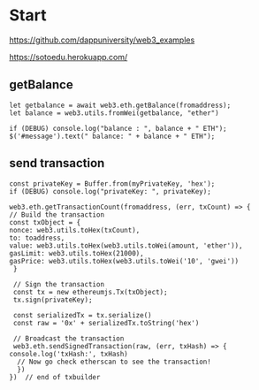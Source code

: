 
# Start  

https://github.com/dappuniversity/web3_examples

https://sotoedu.herokuapp.com/


##  getBalance 
    let getbalance = await web3.eth.getBalance(fromaddress);
    let balance = web3.utils.fromWei(getbalance, "ether")

    if (DEBUG) console.log("balance : ", balance + " ETH");
    $('#message').text(" balance: " + balance + " ETH");

## send transaction

    const privateKey = Buffer.from(myPrivateKey, 'hex');
    if (DEBUG) console.log("privateKey: ", privateKey);

    web3.eth.getTransactionCount(fromaddress, (err, txCount) => {
    // Build the transaction
    const txObject = {
	nonce: web3.utils.toHex(txCount),
	to: toaddress,
	value: web3.utils.toHex(web3.utils.toWei(amount, 'ether')),
	gasLimit: web3.utils.toHex(21000),
	gasPrice: web3.utils.toHex(web3.utils.toWei('10', 'gwei'))
     }

     // Sign the transaction
     const tx = new ethereumjs.Tx(txObject);
     tx.sign(privateKey);

     const serializedTx = tx.serialize()
     const raw = '0x' + serializedTx.toString('hex')

     // Broadcast the transaction
     web3.eth.sendSignedTransaction(raw, (err, txHash) => {
	console.log('txHash:', txHash)
	  // Now go check etherscan to see the transaction!
	  })
    })  // end of txbuilder

    
